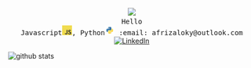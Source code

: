 <p align="center">
  <img src="https://avatars1.githubusercontent.com/u/36653795?s=400&u=7328cdd1463aca7fc18451b4688e3887628cbcf9&v=4" width="400px">
  <br>
  <samp>
    Hello
    <br>
    Javascript<code><img height="20" src="https://raw.githubusercontent.com/github/explore/80688e429a7d4ef2fca1e82350fe8e3517d3494d/topics/javascript/javascript.png"></code>, Python<code><img height="20" src="https://raw.githubusercontent.com/github/explore/80688e429a7d4ef2fca1e82350fe8e3517d3494d/topics/python/python.png"></code>
    :email:	afrizaloky@outlook.com <br>
  </samp>
  <a href="https://www.linkedin.com/in/afrizaloky/" target="_blank"><img src="https://img.shields.io/badge/LinkedIn-%230077B5.svg?&style=flat-square&logo=linkedin&logoColor=white" alt="LinkedIn"></a>

  
  ![github stats](https://github-readme-stats.vercel.app/api?username=afrizaloky&show_icons=true)
</p>

<!--
**afrizaloky/afrizaloky** is a ✨ _special_ ✨ repository because its `README.md` (this file) appears on your GitHub profile.

Here are some ideas to get you started:

- 🔭 I’m currently working on ...
- 🌱 I’m currently learning ...
- 👯 I’m looking to collaborate on ...
- 🤔 I’m looking for help with ...
- 💬 Ask me about ...
- 📫 How to reach me: ...
- 😄 Pronouns: ...
- ⚡ Fun fact: ...
-->
